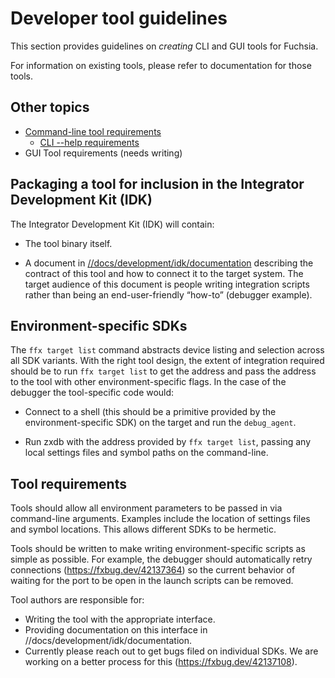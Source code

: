 # Developer tool guidelines

This section provides guidelines on *creating* CLI and GUI tools for
Fuchsia.

For information on existing tools, please refer to documentation for those
tools.

## Other topics

- [Command-line tool requirements](cli.md)
    - [CLI --help requirements](cli_help.md)
- GUI Tool requirements (needs writing)

## Packaging a tool for inclusion in the Integrator Development Kit (IDK)

The Integrator Development Kit (IDK) will contain:

  * The tool binary itself.

  * A document in
    [//docs/development/idk/documentation](/docs/development/idk/documentation)
    describing the contract of this tool and how to connect it to the target
    system. The target audience of this document is people writing integration
    scripts rather than being an end-user-friendly “how-to” (debugger example).

## Environment-specific SDKs

The `ffx target list` command abstracts device listing and selection across all
SDK variants. With the right tool design, the extent of integration required
should be to run `ffx target list` to get the address and pass the address to
the tool with other environment-specific flags. In the case of the debugger the
tool-specific code would:

  * Connect to a shell (this should be a primitive provided by the
    environment-specific SDK) on the target and run the `debug_agent`.

  * Run zxdb with the address provided by `ffx target list`, passing any local
    settings files and symbol paths on the command-line.

## Tool requirements

Tools should allow all environment parameters to be passed in via command-line
arguments. Examples include the location of settings files and symbol
locations. This allows different SDKs to be hermetic.

Tools should be written to make writing environment-specific scripts as simple
as possible. For example, the debugger should automatically retry connections
(https://fxbug.dev/42137364) so the current behavior of waiting for the port to be open in
the launch scripts can be removed.

Tool authors are responsible for:

*   Writing the tool with the appropriate interface.
*   Providing documentation on this interface in
    //docs/development/idk/documentation.
*   Currently please reach out to get bugs filed on individual SDKs. We are
    working on a better process for this (https://fxbug.dev/42137108).

